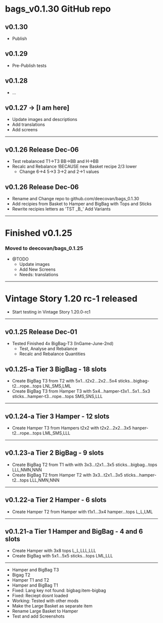 # bags_v0.1.30 GitHub repo

## v0.1.30
*  Publish
## v0.1.29
*  Pre-Publish tests
## v0.1.28
-  ...

## v0.1.27 -> [I am here]
*  Update images and descriptions
*  Add translations
*  Add screens
----------
## v0.1.26 Release Dec-06
-  Test rebalanced T1->T3 BB->BB and H->BB
-  Recalc and Rebalance !BECAUSE new Basket recipe 2/3 lower
   - Change 6->4 5->3 3->2 and 2->1 values
## v0.1.26 Release Dec-06
-  Rename and Change repo to github.com/deecovan/bags_0.1.30
-  Add recipies from Basket to Hamper and BigBag with Tops and Sticks
-  Rewrite recipies letters as \'TST \_B\_\' Add Variants
----------

# Finished v0.1.25
### Moved to deecovan/bags_0.1.25
*  @TODO
   * Update images
   * Add New Screens
   * Needs: translations
----------

#  Vintage Story 1.20 rc-1 released
-  Start testing in Vintage Story 1.20.0-rc1
----------
## v0.1.25 Release Dec-01
-  Tested Finished 4x BigBag-T3 (InGame-June-2nd)
   -  Test, Analyse and Rebalance
   -  Recalc and Rebalance Quantities
## v0.1.25-a  Tier 3 BigBag - 18 slots
-  Create BigBag T3 from T2 with 5x1...t2x2...2x2...5x4 sticks...bigbag-t2...rope...tops LNL,SMS,LML
-  Create BigBag T3 from Hamper T3 with 5x4...hamper-t3x1...5x1...5x3 sticks...hamper-t3...rope...tops SMS,SNS,LLL
----------
## v0.1.24-a Tier 3 Hamper - 12 slots
-  Create Hamper T3 from Hampers t2x2 with t2x2...2x2...3x5 hanper-t2...rope...tops LML,SMS,LLL
----------
## v0.1.23-a Tier 2 BigBag - 9 slots
-  Create BigBag T2 from T1 with with 3x3...t2x1...3x5 sticks...bigbag...tops LLL,NMN,NNN
-  Create BigBag T2 from Hamper T2 with 3x3...t2x1...3x5 sticks...hamper-t2...tops LLL,NMN,NNN
----------
## v0.1.22-a Tier 2 Hamper - 6 slots
-  Create Hamper T2 from Hamper with t1x1...3x4 hamper...tops L_L,LML
----------
## v0.1.21-a Tier 1 Hamper and BigBag - 4 and 6 slots
-  Create Hamper with 3x8 tops L_L,LLL,LLL
-  Create BigBag with 5x1...5x5 sticks...tops LML,LLL
----------
-  Hamper and BigBag T3
-  Bigag T2
-  Hamper T1 and T2
-  Hamper and BigBag T1
-  Fixed: Lang key not found: bigbag:item-bigbag
-  Fixed: Reciept dosnt loaded
-  Working: Tested with other mods 
-  Make the Large Basket as separate item
-  Rename Large Basket to Hamper
-  Test and add Screenshots
